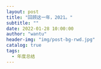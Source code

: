```yaml
---
layout: post
title: "回顾这一年，2021。"
subtitle: ""
date: 2022-01-28 10:00:00
author: "wantu"
header-img: "img/post-bg-rwd.jpg"
catalog: true
tags:
  - 年度总结
---
```


##
